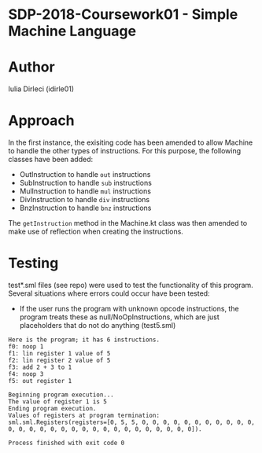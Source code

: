 # SDP-2018-Coursework01 - Simple Machine Language
# Author
Iulia Dirleci (idirle01)
# Approach
In the first instance, the exisiting code has been amended to allow Machine to handle the other types of instructions. 
For this purpose, the following classes have been added:

* OutInstruction to handle `out` instructions
* SubInstruction to handle `sub` instructions
* MulInstruction to handle `mul` instructions
* DivInstruction to handle `div` instructions
* BnzInstruction to handle `bnz` instructions
	
The `getInstruction` method in the Machine.kt class was then amended to make use of reflection when creating the instructions.

# Testing
test*.sml files (see repo) were used to test the functionality of this program. 
Several situations where errors could occur have been tested:
* If the user runs the program with unknown opcode instructions, the program treats these as null/NoOpInstructions, which are just placeholders that do not do anything (test5.sml)
```
Here is the program; it has 6 instructions.
f0: noop 1
f1: lin register 1 value of 5
f2: lin register 2 value of 5
f3: add 2 + 3 to 1
f4: noop 3
f5: out register 1

Beginning program execution...
The value of register 1 is 5
Ending program execution.
Values of registers at program termination: sml.sml.Registers(registers=[0, 5, 5, 0, 0, 0, 0, 0, 0, 0, 0, 0, 0, 0, 0, 0, 0, 0, 0, 0, 0, 0, 0, 0, 0, 0, 0, 0, 0, 0, 0, 0]).

Process finished with exit code 0
```



